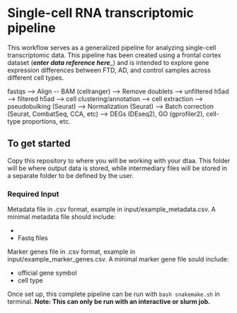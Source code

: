 # Single-cell RNA transcriptomic pipeline

This workflow serves as a generalized pipeline for analyzing single-cell transcriptomic data. This pipeline has been created using a frontal cortex dataset (___enter data reference here____) and is intended to explore gene expression differences between FTD, AD, and control samples across different cell types.  

fastqs --> Align -- BAM (cellranger) --> Remove doublets --> unfiltered h5ad --> filtered h5ad --> cell clustering/annotation --> cell extraction --> pseudobulking (Seurat) --> Normalization (Seurat) --> Batch correction (Seurat, CombatSeq, CCA, etc) --> DEGs (DEseq2), GO (gprofiler2), cell-type proportions, etc.

## To get started

Copy this repository to where you will be working with your dtaa. This folder will be where output data is stored, while intermediary files will be stored in a separate folder to be defined by the user.

### Required Input

Metadata file in .csv format, example in input/example_metadata.csv. A minimal metadata file should include:

- 
- Fastq files

Marker genes file in .csv format, example in input/example_marker_genes.csv. A minimal marker gene file sould include:

- official gene symbol
- cell type


Once set up, this complete pipeline can be run with `bash snakemake.sh` in terminal. **Note: This can only be run with an interactive or slurm job.**